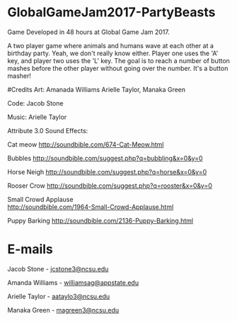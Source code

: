 # GlobalGameJam2017-PartyBeasts
Game Developed in 48 hours at Global Game Jam 2017.

A two player game where animals and humans wave at each other at a birthday party. Yeah, we don't really know either. Player one uses the 'A' key, and player two uses the 'L' key. The goal is to reach a number of button mashes before the other player without going over the number. It's a button masher!


#Credits
Art: Amanada Williams Arielle Taylor, Manaka Green

Code: Jacob Stone

Music: Arielle Taylor

Attribute 3.0 Sound Effects:

Cat meow
http://soundbible.com/674-Cat-Meow.html

Bubbles
http://soundbible.com/suggest.php?q=bubbling&x=0&y=0

Horse Neigh
http://soundbible.com/suggest.php?q=horse&x=0&y=0

Rooser Crow
http://soundbible.com/suggest.php?q=rooster&x=0&y=0

Small Crowd Applause	
http://soundbible.com/1964-Small-Crowd-Applause.html

Puppy Barking
http://soundbible.com/2136-Puppy-Barking.html

# E-mails

Jacob Stone - jcstone3@ncsu.edu

Amanda Williams - williamsag@appstate.edu

Arielle Taylor - aataylo3@ncsu.edu

Manaka Green - magreen3@ncsu.edu
